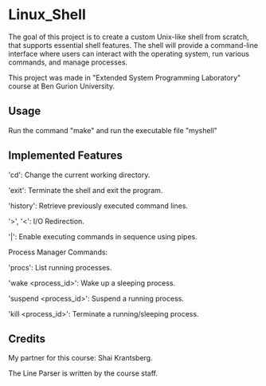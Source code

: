 # Linux_Shell
The goal of this project is to create a custom Unix-like shell from scratch, that supports essential shell features. The shell will provide a command-line interface where users can interact with the operating system, run various commands, and manage processes.

This project was made in "Extended System Programming Laboratory" course at Ben Gurion University.

## Usage
Run the command "make" and run the executable file "myshell"

## Implemented Features
'cd': Change the current working directory.

'exit': Terminate the shell and exit the program.

'history': Retrieve previously executed command lines.

'>', '<': I/O Redirection.

'|': Enable executing commands in sequence using pipes.



Process Manager Commands:

'procs': List running processes.

'wake <process_id>': Wake up a sleeping process.

'suspend <process_id>': Suspend a running process.

'kill <process_id>': Terminate a running/sleeping process.

## Credits
My partner for this course: Shai Krantsberg.

The Line Parser is written by the course staff.

